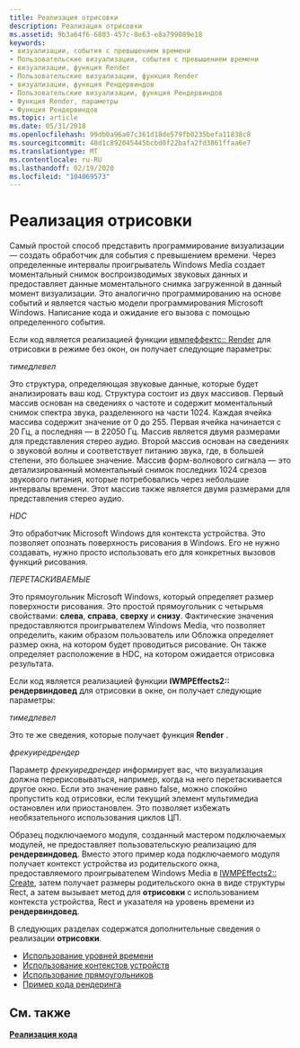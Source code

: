 ```yaml
---
title: Реализация отрисовки
description: Реализация отрисовки
ms.assetid: 9b3a64f6-6803-457c-8e63-e8a799089e18
keywords:
- визуализации, события с превышением времени
- Пользовательские визуализации, события с превышением времени
- визуализации, функция Render
- Пользовательские визуализации, функция Render
- визуализации, функция Рендервиндов
- Пользовательские визуализации, функция Рендервиндов
- Функция Render, параметры
- Функция Рендервиндов
ms.topic: article
ms.date: 05/31/2018
ms.openlocfilehash: 99db0a96a07c361d18de579fb0235befa11838c8
ms.sourcegitcommit: 48d1c892045445bcbd0f22bafa2fd3861ffaa6e7
ms.translationtype: MT
ms.contentlocale: ru-RU
ms.lasthandoff: 02/19/2020
ms.locfileid: "104069573"
---
```

# <a name="implementing-render"></a>Реализация отрисовки

Самый простой способ представить программирование визуализации — создать обработчик для события с превышением времени. Через определенные интервалы проигрыватель Windows Media создает моментальный снимок воспроизводимых звуковых данных и предоставляет данные моментального снимка загруженной в данный момент визуализации. Это аналогично программированию на основе событий и является частью модели программирования Microsoft Windows. Написание кода и ожидание его вызова с помощью определенного события.

Если код является реализацией функции [ивмпеффектс:: Render](/previous-versions/windows/desktop/api/effects/nf-effects-iwmpeffects-render) для отрисовки в режиме без окон, он получает следующие параметры:

*тимедлевел*

Это структура, определяющая звуковые данные, которые будет анализировать ваш код. Структура состоит из двух массивов. Первый массив основан на сведениях о частоте и содержит моментальный снимок спектра звука, разделенного на части 1024. Каждая ячейка массива содержит значение от 0 до 255. Первая ячейка начинается с 20 Гц, а последняя — в 22050 Гц. Массив является двумя размерами для представления стерео аудио. Второй массив основан на сведениях о звуковой волны и соответствует питанию звука, где, в большей степени, это большее значение. Массив форм-волнового сигнала — это детализированный моментальный снимок последних 1024 срезов звукового питания, которые потребовались через небольшие интервалы времени. Этот массив также является двумя размерами для представления стерео аудио.

*HDC*

Это обработчик Microsoft Windows для контекста устройства. Это позволяет опознать поверхность рисования в Windows. Его не нужно создавать, нужно просто использовать его для конкретных вызовов функций рисования.

*ПЕРЕТАСКИВАЕМЫЕ*

Это прямоугольник Microsoft Windows, который определяет размер поверхности рисования. Это простой прямоугольник с четырьмя свойствами: **слева**, **справа**, **сверху** и **снизу**. Фактические значения предоставляются проигрывателем Windows Media, что позволяет определить, каким образом пользователь или Обложка определяет размер окна, на котором будет проводиться рисование. Он также определяет расположение в HDC, на котором ожидается отрисовка результата.

Если код является реализацией функции **IWMPEffects2:: рендервиндовед** для отрисовки в окне, он получает следующие параметры:

*тимедлевел*

Это те же сведения, которые получает функция **Render** .

*фрекуиредрендер*

Параметр *фрекуиредрендер* информирует вас, что визуализация должна перерисовываться, например, когда на него перетаскивается другое окно. Если это значение равно false, можно спокойно пропустить код отрисовки, если текущий элемент мультимедиа остановлен или приостановлен. Это позволяет избежать необязательного использования циклов ЦП.

Образец подключаемого модуля, созданный мастером подключаемых модулей, не предоставляет пользовательскую реализацию для **рендервиндовед**. Вместо этого пример кода подключаемого модуля получает контекст устройства из родительского окна, предоставляемого проигрывателем Windows Media в [IWMPEffects2:: Create](/previous-versions/windows/desktop/api/effects/nf-effects-iwmpeffects2-create), затем получает размеры родительского окна в виде структуры Rect, а затем вызывает метод для **отрисовки** с использованием контекста устройства, Rect и указателя на уровень времени из **рендервиндовед**.

В следующих разделах содержатся дополнительные сведения о реализации **отрисовки**.

-   [Использование уровней времени](using-timed-levels.md)
-   [Использование контекстов устройств](using-device-contexts.md)
-   [Использование прямоугольников](using-rectangles.md)
-   [Пример кода рендеринга](sample-render-code.md)

## <a name="related-topics"></a>См. также

<dl> <dt>

[**Реализация кода**](implementing-your-code.md)
</dt> </dl>

 

 




